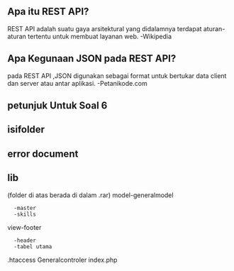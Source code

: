 Apa itu REST API?
-
REST API adalah suatu gaya arsitektural yang didalamnya terdapat aturan-aturan tertentu untuk membuat layanan web. -Wikipedia

Apa Kegunaan JSON pada REST API?
-
pada REST API ,JSON digunakan sebagai format untuk bertukar data client dan server atau antar aplikasi. -Petanikode.com 

petunjuk Untuk Soal 6
-
isifolder
-
error document
-
lib
-
(folder di atas berada di dalam .rar)
model-generalmodel

      -master
      -skills
      
view-footer

      -header
      -tabel utama
.htaccess
Generalcontroler
index.php
      


